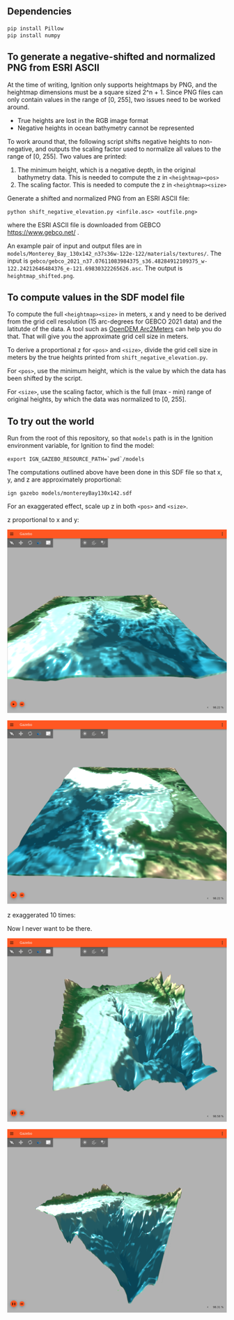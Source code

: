 ## Dependencies
```
pip install Pillow
pip install numpy
```

## To generate a negative-shifted and normalized PNG from ESRI ASCII

At the time of writing, Ignition only supports heightmaps by PNG, and the
heightmap dimensions must be a square sized 2^n + 1.
Since PNG files can only contain values in the range of [0, 255], two issues
need to be worked around.
- True heights are lost in the RGB image format
- Negative heights in ocean bathymetry cannot be represented

To work around that, the following script shifts negative heights to
non-negative, and outputs the scaling factor used to normalize all values to the
range of [0, 255].
Two values are printed:
1. The minimum height, which is a negative depth, in the original bathymetry data. This is needed to compute the z in `<heightmap><pos>`
2. The scaling factor. This is needed to compute the z in `<heightmap><size>`

Generate a shifted and normalized PNG from an ESRI ASCII file:
```
python shift_negative_elevation.py <infile.asc> <outfile.png>
```
where the ESRI ASCII file is downloaded from GEBCO https://www.gebco.net/ .

An example pair of input and output files are in `models/Monterey_Bay_130x142_n37s36w-122e-122/materials/textures/`.
The input is `gebco/gebco_2021_n37.07611083984375_s36.48284912109375_w-122.24212646484376_e-121.69830322265626.asc`.
The output is `heightmap_shifted.png`.

## To compute values in the SDF model file

To compute the full `<heightmap><size>` in meters, x and y need to be derived
from the grid cell resolution (15 arc-degrees for GEBCO 2021 data) and the
latitutde of the data.
A tool such as [OpenDEM Arc2Meters](https://www.opendem.info/arc2meters.html) can help you do that.
That will give you the approximate grid cell size in meters.

To derive a proportional z for `<pos>` and `<size>`, divide the grid cell size
in meters by the true heights printed from `shift_negative_elevation.py`.

For `<pos>`, use the minimum height, which is the value by which the data has
been shifted by the script.

For `<size>`, use the scaling factor, which is the full (max - min) range of
original heights, by which the data was normalized to [0, 255].

## To try out the world

Run from the root of this repository, so that `models` path is in the Ignition
environment variable, for Ignition to find the model:
```
export IGN_GAZEBO_RESOURCE_PATH=`pwd`/models
```

The computations outlined above have been done in this SDF file so that x, y,
and z are approximately proportional:
```
ign gazebo models/montereyBay130x142.sdf 
```

For an exaggerated effect, scale up z in both `<pos>` and `<size>`.

z proportional to x and y:

![xyzProportional_1.png](https://github.com/mabelzhang/ign_maritime_demos/blob/master/models/Monterey_Bay_130x142_n37s36w-122e-122/thumbnails/xyzProportional_1.png)

![xyzProportional_2.png](https://github.com/mabelzhang/ign_maritime_demos/blob/master/models/Monterey_Bay_130x142_n37s36w-122e-122/thumbnails/xyzProportional_2.png)

z exaggerated 10 times:

Now I never want to be there.

![zExaggerated10x_1.png](https://github.com/mabelzhang/ign_maritime_demos/blob/master/models/Monterey_Bay_130x142_n37s36w-122e-122/thumbnails/zExaggerated10x_1.png)

![zExaggerated10x_2.png](https://github.com/mabelzhang/ign_maritime_demos/blob/master/models/Monterey_Bay_130x142_n37s36w-122e-122/thumbnails/zExaggerated10x_2.png)
